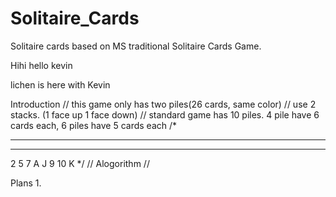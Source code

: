 # Solitaire_Cards
Solitaire cards based on MS traditional Solitaire Cards Game.

Hihi
hello kevin

lichen is here with Kevin

Introduction
// this game only has two piles(26 cards, same color) 
// use 2 stacks. (1 face up 1 face down)
// standard game has 10 piles. 4 pile have 6 cards each, 6 piles have 5 cards each
/*
- - - - - - - -
- - - - - - - -
2 5 7 A J 9 10 K
*/
// Alogorithm
// 

Plans
1. 
